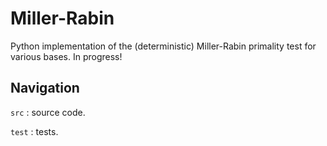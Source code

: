 # Miller-Rabin

Python implementation of the (deterministic) Miller-Rabin primality test for various bases. In progress!

## Navigation

`src` : source code.

`test` : tests.
